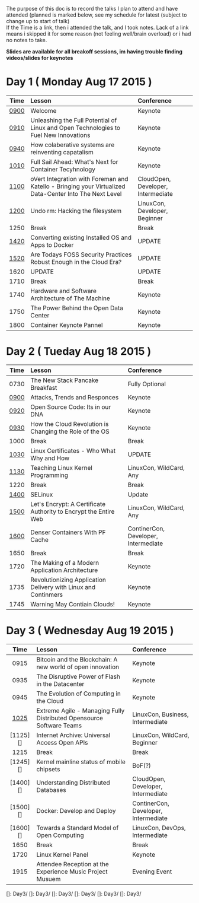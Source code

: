 The purpose of this doc is to record the talks I plan to attend and have attended (planned is marked below, see my schedule for latest (subject to change up to start of talk)  
If the Time is a link, then i attended the talk, and I took notes. Lack of a link means i skipped it for some reason (not feeling well/brain overload) or i had no notes to take.  

__Slides are available for all breakoff sessions, im having trouble finding videos/slides for keynotes__

[MyScheduel]:        https://lccocc2015.sched.org/chase28

# Day 1 ( Monday Aug 17 2015 )
| Time | Lesson | Conference |
|:----:|:-------|:-----------|
|[0900][Day1Keynote1]| Welcome | Keynote |
|[0910][Day1Keynote2]| Unleashing the Full Potential of Linux and Open Technologies to Fuel New Innovations | Keynote |
|[0940][Day1Keynote3]| How colaberative systems are reinventing capatalism | Keynote | 
|[1010][Day1Keynote4]| Full Sail Ahead: What's Next for Container Tecyhnology | Keynote |
|[1100][oVert]| oVert Integration with Foreman and Katello - Bringing your Virtualized Data-Center Into The Next Level | CloudOpen, Developer, Intermediate |
|[1200][unrm]| Undo rm: Hacking the filesystem | LinuxCon, Developer, Beginner |
|1250| Break | Break |
|[1420][convert-to-docker]| Converting existing Installed OS and Apps to Docker| UPDATE |
|[1520][FOSS-Security]| Are Todays FOSS Security Practices Robust Enough in the Cloud Era?| UPDATE |
|1620| UPDATE | UPDATE | 
|1710| Break | Break |
|1740| Hardware and Software Architecture of The Machine | Keynote |
|1750| The Power Behind the Open Data Center | Keynote |
|1800| Container Keynote Pannel | Keynote |

[Day1Keynote1]:      Day1/Keynote1.md
[Day1Keynote2]:      Day1/Keynote2.md
[Day1Keynote3]:      Day1/Keynote3.md
[Day1Keynote4]:      Day1/Keynote4.md
[oVert]:             Day1/oVert-Foreman-Katello.md
[unrm]:              Day1/undorm.md
[convert-to-docker]: Day1/convert-os-to-docker.md
[FOSS-Security]:     Day1/todays-foss-good-enough.md

# Day 2 ( Tueday Aug 18 2015 )
| Time | Lesson | Conference |
|:----:|:-------|:-----------|
|0730| The New Stack Pancake Breakfast | Fully Optional |
|[0900][Day2Keynote1]| Attacks, Trends and Responces | Keynote |
|[0920][Day2Keynote2]| Open Source Code: Its in our DNA | Keynote |
|[0930][Day2Keynote3]| How the Cloud Revolution is Changing the Role of the OS | Keynote |
|1000| Break | Break |
|[1030][LinuxCerts]| Linux Certificates - Who What Why and How | UPDATE |
|[1130][KernelProgramming]| Teaching Linux Kernel Programming | LinuxCon, WildCard, Any |
|1220| Break | Break |
|[1400][SELinux]| SELinux | Update |
|[1500][Encrypt]| Let's Encrypt: A Certificate Authority to Encrypt the Entire Web | LinuxCon, WildCard, Any |
|[1600][PFCache]| Denser Containers With PF Cache | ContinerCon, Developer, Intermediate |
|1650| Break | Break |
|1720| The Making of a Modern Application Architecture | Keynote |
|1735| Revolutionizing Application Delivery with Linux and Continmers | Keynote |
|1745| Warning May Contiain Clouds! | Keynote |

[Day2Keynote1]: Day2/Keynote1.md
[Day2Keynote2]: Day2/Keynote2.md
[Day2Keynote3]: Day2/Keynote3.md
[LinuxCerts]: Day2/linuxcerts.md
[KernelProgramming]: Day2/KernelProgramming.md
[SELinux]: Day2/selinux.md
[Encrypt]: Day2/Encrypt.md
[PFCache]: Day2/PFCache.md

# Day 3 ( Wednesday Aug 19 2015 )
| Time | Lesson | Conference |
|:----:|:-------|:-----------|
|0915| Bitcoin and the Blockchain: A new world of open innovation | Keynote |
|0935| The Disruptive Power of Flash in the Datacenter | Keynote |
|0945| The Evolution of Computing in the Cloud | Keynote |
|[1025][Agile]| Extreme Agile - Managing Fully Distributed Opensource Software Teams | LinuxCon, Business, Intermediate |
|[1125][]| Internet Archive: Universal Access Open APIs | LinuxCon, WildCard, Beginner |
|1215| Break | Break |
|[1245][]| Kernel mainline status of mobile chipsets | BoF(?) |
|[1400][]| Understanding Distributed Databases | CloudOpen, Developer, Intermediate |
|[1500][]| Docker: Develop and Deploy | ContinerCon, Developer, Intermediate |
|[1600][]| Towards a Standard Model of Open Computing | LinuxCon, DevOps, Intermediate |
|1650| Break | Break |
|1720| Linux Kernel Panel | Keynote |
|1915| Attendee Reception at the Experience Music Project Musuem | Evening Event |

[Agile]: Day3/
[]: Day3/
[]: Day3/
[]: Day3/
[]: Day3/
[]: Day3/
[]: Day3/
